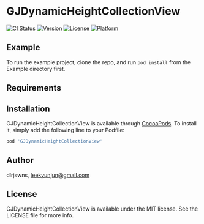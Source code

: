 # GJDynamicHeightCollectionView

[![CI Status](https://img.shields.io/travis/dlrjswns/GJDynamicHeightCollectionView.svg?style=flat)](https://travis-ci.org/dlrjswns/GJDynamicHeightCollectionView)
[![Version](https://img.shields.io/cocoapods/v/GJDynamicHeightCollectionView.svg?style=flat)](https://cocoapods.org/pods/GJDynamicHeightCollectionView)
[![License](https://img.shields.io/cocoapods/l/GJDynamicHeightCollectionView.svg?style=flat)](https://cocoapods.org/pods/GJDynamicHeightCollectionView)
[![Platform](https://img.shields.io/cocoapods/p/GJDynamicHeightCollectionView.svg?style=flat)](https://cocoapods.org/pods/GJDynamicHeightCollectionView)

## Example

To run the example project, clone the repo, and run `pod install` from the Example directory first.

## Requirements

## Installation

GJDynamicHeightCollectionView is available through [CocoaPods](https://cocoapods.org). To install
it, simply add the following line to your Podfile:

```ruby
pod 'GJDynamicHeightCollectionView'
```

## Author

dlrjswns, leekyunjun@gmail.com

## License

GJDynamicHeightCollectionView is available under the MIT license. See the LICENSE file for more info.
